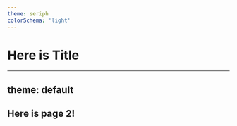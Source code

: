 ```yaml
---
theme: seriph
colorSchema: 'light'
---
```


# Here is Title


---
theme: default
---

## Here is page 2!